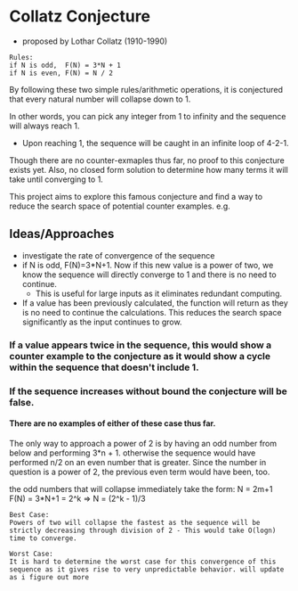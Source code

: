 # Collatz Conjecture #

- proposed by Lothar Collatz (1910-1990)
```
Rules: 
if N is odd,  F(N) = 3*N + 1
if N is even, F(N) = N / 2 
```

By following these two simple rules/arithmetic operations, it is conjectured that every natural number will collapse down to 1.

In other words, you can pick any integer from 1 to infinity and the sequence will always reach 1.
* Upon reaching 1, the sequence will be caught in an infinite loop of 4-2-1.

Though there are no counter-exmaples thus far, no proof to this conjecture exists yet.
Also, no closed form solution to determine how many terms it will take until converging to 1.

This project aims to explore this famous conjecture and find a way to reduce the search space of potential counter examples.
e.g. 

## Ideas/Approaches ##
* investigate the rate of convergence of the sequence
* if N is odd, F(N)=3*N+1. Now if this new value is a power of two, we know the sequence will directly converge to 1 and there is no need to continue.
  * This is useful for large inputs as it eliminates redundant computing.
* If a value has been previously calculated, the function will return as they is no need to continue the calculations. This reduces the search space significantly as the input continues to grow. 
### If a value appears twice in the sequence, this would show a counter example to the conjecture as it would show a cycle within the sequence that doesn't include 1. ###
### If the sequence increases without bound the conjecture will be false. ###
#### There are no examples of either of these case thus far. ####


The only way to approach a power of 2 is by having an odd number from below and performing 3*n + 1. otherwise the sequence would have performed n/2 on an even number that is greater. Since the number in question is a power of 2, the previous even term would have been, too.

the odd numbers that will collapse immediately take the form:  N = 2m+1    F(N) = 3*N+1 = 2^k   =>    N = (2^k - 1)/3

```
Best Case:
Powers of two will collapse the fastest as the sequence will be strictly decreasing through division of 2 - This would take O(logn) time to converge.

Worst Case:
It is hard to determine the worst case for this convergence of this sequence as it gives rise to very unpredictable behavior. will update as i figure out more
```
